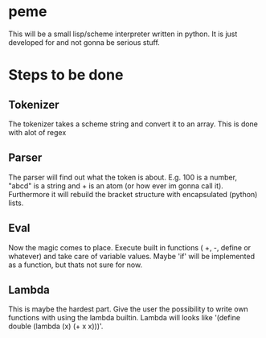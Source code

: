 # peme
This will be a small lisp/scheme interpreter written in python.
It is just developed for and not gonna be serious stuff.

# Steps to be done

## Tokenizer
The tokenizer takes a scheme string and convert it to an array.
This is done with alot of regex

## Parser
The parser will find out what the token is about. 
E.g. 100 is a number, "abcd" is a string and + is an atom (or how ever im gonna call it).
Furthermore it will rebuild the bracket structure with encapsulated (python) lists.

## Eval
Now the magic comes to place.
Execute built in functions ( +, -, define or whatever) and take care of variable values.
Maybe 'if' will be implemented as a function, but thats not sure for now.

## Lambda
This is maybe the hardest part. Give the user the possibility to write own functions
with using the lambda builtin.
Lambda will looks like '(define double (lambda (x) (+ x x)))'.
